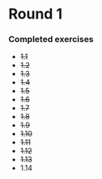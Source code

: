 # Round 1

### Completed exercises

* ~~1.1~~
* ~~1.2~~
* ~~1.3~~
* ~~1.4~~
* ~~1.5~~
* ~~1.6~~
* ~~1.7~~
* ~~1.8~~
* ~~1.9~~
* ~~1.10~~
* ~~1.11~~
* ~~1.12~~
* ~~1.13~~
* 1.14
